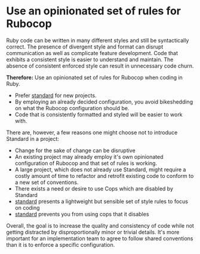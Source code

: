 # Use an opinionated set of rules for Rubocop

Ruby code can be written in many different styles and still be syntactically correct. The presence of divergent style and
format can disrupt communication as well as complicate feature development. Code that exhibits a consistent style is
easier to understand and maintain. The absence of consistent enforced style can result in unnecessary code churn.

**Therefore:** Use an opinionated set of rules for Rubocop when coding in Ruby.

- Prefer [standard] for new projects.
- By employing an already decided configuration, you avoid bikeshedding on what the Rubocop configuration should be.
- Code that is consistently formatted and styled will be easier to work with.

There are, however, a few reasons one might choose not to introduce Standard in a project:

- Change for the sake of change can be disruptive
- An existing project may already employ it's own opinionated configuration of Rubocop and that set of rules is working.
- A large project, which does not already use Standard, might require a costly amount of time to refactor and retrofit
  existing code to conform to a new set of conventions.
- There exists a need or desire to use Cops which are disabled by Standard
- [standard] presents a lightweight but sensible set of style rules to focus on coding
- [standard] prevents you from using cops that it disables

Overall, the goal is to increase the quality and consistency of code while not getting distracted by disproportionally
minor or trivial details. It's more important for an implementation team to agree to follow shared conventions than it
is to enforce a specific configuration.

[standard]: https://github.com/testdouble/standard
